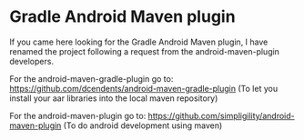 Gradle Android Maven plugin
====================

If you came here looking for the Gradle Android Maven plugin, I have renamed the project following a request from the android-maven-plugin developers.

For the android-maven-gradle-plugin go to: https://github.com/dcendents/android-maven-gradle-plugin
(To let you install your aar libraries into the local maven repository)

For the android-maven-plugin go to: https://github.com/simpligility/android-maven-plugin
(To do android development using maven)


